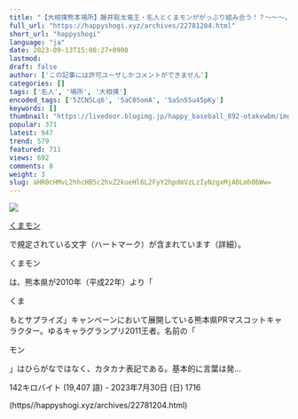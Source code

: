 ```yaml
---
title: "【大相撲熊本場所】藤井聡太竜王・名人とくまモンががっぷり組み合う！？～～～。 "
full_url: "https://happyshogi.xyz/archives/22781204.html"
short_url: "happyshogi"
language: "ja"
date: 2023-09-13T15:00:27+0900
lastmod: 
draft: false
author: ['この記事には許可ユーザしかコメントができません']
categories: []
tags: ['名人', '場所', '大相撲']
encoded_tags: ['5ZCN5Lq6', '5aC05omA', '5aSn55u45pKy']
keywords: []
thumbnail: "https://livedoor.blogimg.jp/happy_baseball_892-otakvwbm/imgs/8/4/847403e1-s.jpg"
popular: 371
latest: 947
trend: 579
featured: 711
views: 692
comments: 8
weight: 3
slug: aHR0cHMvL2hhcHB5c2hvZ2kueHl6L2FyY2hpdmVzLzIyNzgxMjA0Lmh0bWw=
---
```


![](https://livedoor.blogimg.jp/happy_baseball_892-otakvwbm/imgs/8/4/847403e1-s.jpg)

<div><a title='くまモン' href='https//ja.wikipedia.org/wiki/%E3%81%8F%E3%81%BE%E3%83%A2%E3%83%B3' target='_blank'><p>くまモン</p></a> <p class='searchresult'>で規定されている文字（ハートマーク）が含まれています（詳細）。 <p>くまモン</p>は、熊本県が2010年（平成22年）より「<p>くま</p>もとサプライズ」キャンペーンにおいて展開している熊本県PRマスコットキャラクター。ゆるキャラグランプリ2011王者。名前の「<p>モン</p>」はひらがなではなく、カタカナ表記である。基本的に言葉は発…</p> <p class='mw-search-result-data'>142キロバイト (19,407 語) - 2023年7月30日 (日) 1716</p></div>

(https//happyshogi.xyz/archives/22781204.html)
